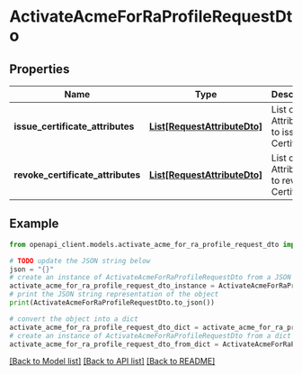 # ActivateAcmeForRaProfileRequestDto


## Properties

Name | Type | Description | Notes
------------ | ------------- | ------------- | -------------
**issue_certificate_attributes** | [**List[RequestAttributeDto]**](RequestAttributeDto.md) | List of Attributes to issue Certificate | 
**revoke_certificate_attributes** | [**List[RequestAttributeDto]**](RequestAttributeDto.md) | List of Attributes to revoke Certificate | 

## Example

```python
from openapi_client.models.activate_acme_for_ra_profile_request_dto import ActivateAcmeForRaProfileRequestDto

# TODO update the JSON string below
json = "{}"
# create an instance of ActivateAcmeForRaProfileRequestDto from a JSON string
activate_acme_for_ra_profile_request_dto_instance = ActivateAcmeForRaProfileRequestDto.from_json(json)
# print the JSON string representation of the object
print(ActivateAcmeForRaProfileRequestDto.to_json())

# convert the object into a dict
activate_acme_for_ra_profile_request_dto_dict = activate_acme_for_ra_profile_request_dto_instance.to_dict()
# create an instance of ActivateAcmeForRaProfileRequestDto from a dict
activate_acme_for_ra_profile_request_dto_from_dict = ActivateAcmeForRaProfileRequestDto.from_dict(activate_acme_for_ra_profile_request_dto_dict)
```
[[Back to Model list]](../README.md#documentation-for-models) [[Back to API list]](../README.md#documentation-for-api-endpoints) [[Back to README]](../README.md)


